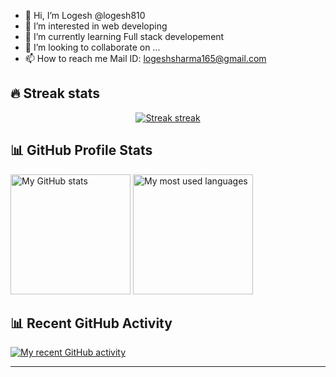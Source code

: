 - 👋 Hi, I’m Logesh  @logesh810
- 👀 I’m interested in web developing
- 🌱 I’m currently learning Full stack developement
- 💞️ I’m looking to collaborate on ...
- 📫 How to reach me 
Mail ID: logeshsharma165@gmail.com 


## 🔥 Streak stats

<!-- https://github.com/DenverCoder1/github-readme-streak-stats -->
<p align="center">
  <a href="#"><img alt="Streak streak" src="https://github-readme-streak-stats.herokuapp.com/?user=logesh810&theme=default&hide_border=true&background=3d3d3d&stroke=59A9FF&ring=59A9FF&fire=59A9FF&currStreakNum=white&sideNums=white&currStreakLabel=white&sideLabels=white&dates=59A9FF"/></a>
</p>

<!-- https://github.com/anuraghazra/github-readme-stats -->
## 📊 GitHub Profile Stats

<a href="#"><img alt="My GitHub stats" src="https://github-readme-stats.vercel.app/api/?username=logesh810&show_icons=true&count_private=true&theme=react&hide_border=true&bg_color=3d3d3d&title_color=59A9FF&icon_color=59A9FF" height="192px" /></a>
<a href="#"><img alt="My most used languages" src="https://github-readme-stats.vercel.app/api/top-langs/?username=logesh810&langs_count=8&layout=compact&theme=react&hide_border=true&bg_color=3d3d3d&title_color=59A9FF&icon_color=59A9FF" height="192px" /></a>
<br />

<!-- https://github.com/ashutosh00710/github-readme-activity-graph -->
## 📊 Recent GitHub Activity

<a href="#"><img alt="My recent GitHub activity" src="https://activity-graph.herokuapp.com/graph?username=logesh810&bg_color=3d3d3d&color=59A9FF&line=59A9FF&point=ffffff&hide_border=true&area_color=59A9FF&area=true" /></a>
<br />

---

<!---
logesh810/logesh810 is a ✨ special ✨ repository because its `README.md` (this file) appears on your GitHub profile.
You can click the Preview link to take a look at your changes.
--->
